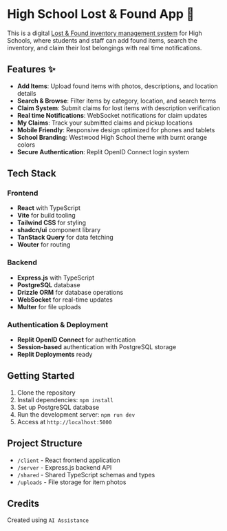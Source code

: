 # High School Lost & Found App 🔎

This is a digital [Lost & Found inventory management system](https://4a00581d-15fe-401a-a822-dad87b531b0e-00-7ld0kc3a54iu.kirk.replit.dev/) for High Schools, where students and staff can add found items, search the inventory, and claim their lost belongings with real time notifications.

## Features ✨

- **Add Items**: Upload found items with photos, descriptions, and location details
- **Search & Browse**: Filter items by category, location, and search terms
- **Claim System**: Submit claims for lost items with description verification
- **Real time Notifications**: WebSocket notifications for claim updates
- **My Claims**: Track your submitted claims and pickup locations
- **Mobile Friendly**: Responsive design optimized for phones and tablets
- **School Branding**: Westwood High School theme with burnt orange colors
- **Secure Authentication**: Replit OpenID Connect login system

## Tech Stack

### Frontend
- **React** with TypeScript
- **Vite** for build tooling
- **Tailwind CSS** for styling
- **shadcn/ui** component library
- **TanStack Query** for data fetching
- **Wouter** for routing

### Backend
- **Express.js** with TypeScript
- **PostgreSQL** database
- **Drizzle ORM** for database operations
- **WebSocket** for real-time updates
- **Multer** for file uploads

### Authentication & Deployment
- **Replit OpenID Connect** for authentication
- **Session-based** authentication with PostgreSQL storage
- **Replit Deployments** ready

## Getting Started

1. Clone the repository
2. Install dependencies: `npm install`
3. Set up PostgreSQL database
4. Run the development server: `npm run dev`
5. Access at `http://localhost:5000`

## Project Structure

- `/client` - React frontend application
- `/server` - Express.js backend API
- `/shared` - Shared TypeScript schemas and types
- `/uploads` - File storage for item photos

## Credits
Created using `AI Assistance`
